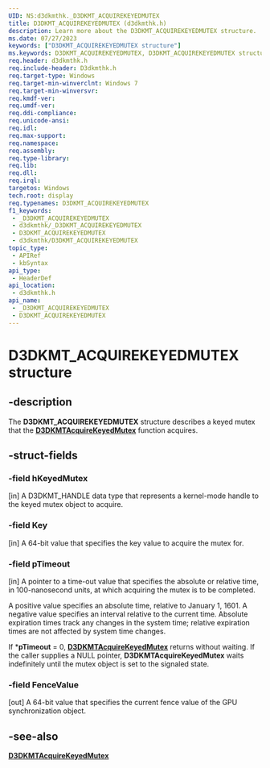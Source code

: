 ```yaml
---
UID: NS:d3dkmthk._D3DKMT_ACQUIREKEYEDMUTEX
title: D3DKMT_ACQUIREKEYEDMUTEX (d3dkmthk.h)
description: Learn more about the D3DKMT_ACQUIREKEYEDMUTEX structure.
ms.date: 07/27/2023
keywords: ["D3DKMT_ACQUIREKEYEDMUTEX structure"]
ms.keywords: D3DKMT_ACQUIREKEYEDMUTEX, D3DKMT_ACQUIREKEYEDMUTEX structure [Display Devices], OpenGL_Structs_114ed313-61ac-4c09-97fa-8b47a0aa40d1.xml, _D3DKMT_ACQUIREKEYEDMUTEX, d3dkmthk/D3DKMT_ACQUIREKEYEDMUTEX, display.d3dkmt_acquirekeyedmutex
req.header: d3dkmthk.h
req.include-header: D3dkmthk.h
req.target-type: Windows
req.target-min-winverclnt: Windows 7
req.target-min-winversvr: 
req.kmdf-ver: 
req.umdf-ver: 
req.ddi-compliance: 
req.unicode-ansi: 
req.idl: 
req.max-support: 
req.namespace: 
req.assembly: 
req.type-library: 
req.lib: 
req.dll: 
req.irql: 
targetos: Windows
tech.root: display
req.typenames: D3DKMT_ACQUIREKEYEDMUTEX
f1_keywords:
 - _D3DKMT_ACQUIREKEYEDMUTEX
 - d3dkmthk/_D3DKMT_ACQUIREKEYEDMUTEX
 - D3DKMT_ACQUIREKEYEDMUTEX
 - d3dkmthk/D3DKMT_ACQUIREKEYEDMUTEX
topic_type:
 - APIRef
 - kbSyntax
api_type:
 - HeaderDef
api_location:
 - d3dkmthk.h
api_name:
 - _D3DKMT_ACQUIREKEYEDMUTEX
 - D3DKMT_ACQUIREKEYEDMUTEX
---
```


# D3DKMT_ACQUIREKEYEDMUTEX structure

## -description

The **D3DKMT_ACQUIREKEYEDMUTEX** structure describes a keyed mutex that the [**D3DKMTAcquireKeyedMutex**](nf-d3dkmthk-d3dkmtacquirekeyedmutex.md) function acquires.

## -struct-fields

### -field hKeyedMutex

[in] A D3DKMT_HANDLE data type that represents a kernel-mode handle to the keyed mutex object to acquire.

### -field Key

[in] A 64-bit value that specifies the key value to acquire the mutex for.

### -field pTimeout

[in] A pointer to a time-out value that specifies the absolute or relative time, in 100-nanosecond units, at which acquiring the mutex is to be completed.

A positive value specifies an absolute time, relative to January 1, 1601. A negative value specifies an interval relative to the current time. Absolute expiration times track any changes in the system time; relative expiration times are not affected by system time changes.

If ***pTimeout** = 0, [**D3DKMTAcquireKeyedMutex**](nf-d3dkmthk-d3dkmtacquirekeyedmutex.md) returns without waiting. If the caller supplies a NULL pointer, **D3DKMTAcquireKeyedMutex** waits indefinitely until the mutex object is set to the signaled state.

### -field FenceValue

[out] A 64-bit value that specifies the current fence value of the GPU synchronization object.

## -see-also

[**D3DKMTAcquireKeyedMutex**](nf-d3dkmthk-d3dkmtacquirekeyedmutex.md)
